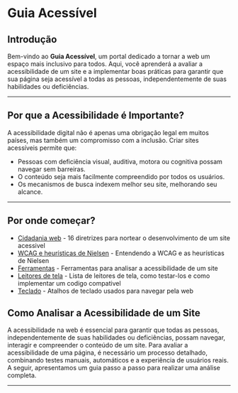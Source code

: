 # Guia Acessível

## Introdução

Bem-vindo ao **Guia Acessível**, um portal dedicado a tornar a web um espaço mais inclusivo para todos. Aqui, você aprenderá a avaliar a acessibilidade de um site e a implementar boas práticas para garantir que sua página seja acessível a todas as pessoas, independentemente de suas habilidades ou deficiências.

---

## Por que a Acessibilidade é Importante?

A acessibilidade digital não é apenas uma obrigação legal em muitos países, mas também um compromisso com a inclusão. Criar sites acessíveis permite que:

- Pessoas com deficiência visual, auditiva, motora ou cognitiva possam navegar sem barreiras.
- O conteúdo seja mais facilmente compreendido por todos os usuários.
- Os mecanismos de busca indexem melhor seu site, melhorando seu alcance.

---

## Por onde começar?

- [Cidadania web](Cidadania-web.md) - 16 diretrizes para nortear o desenvolvimento de um site acessivel
- [WCAG e heurísticas de Nielsen](wcag.md) - Entendendo a WCAG e as heurísticas de Nielsen
- [Ferramentas](ferramentas.md) - Ferramentas para analisar a acessibilidade de um site
- [Leitores de tela](leitoresdetela.md) - Lista de leitores de tela, como testar-los e como implementar um codigo compativel
- [Teclado](teclado.md) - Atalhos de teclado usados para navegar pela web

## Como Analisar a Acessibilidade de um Site

A acessibilidade na web é essencial para garantir que todas as pessoas, independentemente de suas habilidades ou deficiências, possam navegar, interagir e compreender o conteúdo de um site. Para avaliar a acessibilidade de uma página, é necessário um processo detalhado, combinando testes manuais, automáticos e a experiência de usuários reais. A seguir, apresentamos um guia passo a passo para realizar uma análise completa.

---